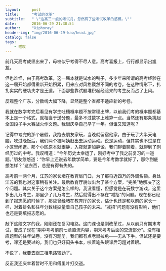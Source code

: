 ```yaml
---
layout:     post
title:      "考试的改革"
subtitle:   " \"这高三一般的考试月，忽然有了些考试改革的感慨。\"" 
date:       2016-06-29 21:30:54
author:     "Xiphoray"
header-img: "img/2016-06-29-kao/head.jpg"
catalog: false
tags:     
    - 嗟叹
---
```



前几天高考成绩出来了，母校似乎考得不尽人意。高考喜报上，行行都显示出尴尬。

但也难怪，由于高考改革，这一届本就是试水的鸭子，多少年来所谓的高考经验在这一届开始都得重新开始积累，用来应对风格截然不同的考卷。在这种情形下，扎扎实实的硬功夫才是王道，下面那些靠试题堆积起经验来的考生反而占了上风。

反观整个广东，分数线大幅下降，显然是整个省都不适应新的考卷。

我就在数学考完后看见有学生吐槽概率题不按常理出牌，以前我们考的概率题都基本上是一个格式，就相当于送分题，最多不过数字上难算一点。当然还有那条挑起全国段子手大赛战火作文题。我很庆幸自己早了一年。但谁又知道呢？

记得中考完的那个暑假，我跑去朋友家玩，当晚就留宿他家。由于玩了大半天电脑，吃过晚饭后，我们两个被阿姨赶出去运动运动。说是运动，但其实也不过是在小区里闲逛。那个小区原本就很静，入夜就更加静谧，我们聊着聊着，就聊到了刚经历过的中考。我叹喟道：“今年历史太幸运了，刚好考中了我之前复习的一道题。”朋友悠悠道：“你早上还说去年数学简单，要是今年考数学就好了，那你到底想怎样？”这东西，总是有得有失的。

高考前一两个月，江苏的家长堵在教育局门口，为了那将近四万的外调名额。身处江苏的我也对这事稍有关注。最后教育厅貌似出台了某个方案，“完美”地解决了这个问题。其实关于这个方案是怎么样的，我没看懂，但感觉是在玩数字游戏，这里多出几万考生，那里少了几万考生，然后就得出不存在“减招”的问题。现在都已经到了报志愿的时候了，那些曾经堵在教育厅的家长，估计也还是和以前的家长一样，对着排名和往年分数线掂量着自己孩子的未来。“减招”问题有没有影响，他们也还是要填报志愿的。

敲下这段文字的我，刚刚还在复习电路。这门课也是刚改革过，从以前只有期末考试，变成了现在“期中考考前前七章直流内容，期末考考后面的交流部分”。没有相应题型的往年试卷，没有习题册，我们都有点老鼠拉龟——无从下手。但试还是要考，课还是要过的。我们也只好闷头书本，咬着笔头跟课后习题对着眼。

不说了，我要去跟三相电路较劲了。


反正我还庆幸着暂时不用和傅里叶打交道。